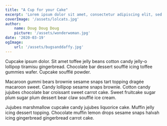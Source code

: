 ```yaml
---
title: "A Cup for your Cake"
excerpt: 'Lorem ipsum dolor sit amet, consectetur adipiscing elit, sed do eiusmod tempor incididunt ut labore et dolore magna aliqua. Praesent elementum facilisis leo vel fringilla est ullamcorper eget. At imperdiet dui accumsan sit amet nulla facilisi morbi tempus.'
coverImage: '/assets/lolcats.jpg'
author:
    name: Doug Doug Doug
    picture: '/assets/wonderwoman.jpg'
date: '2020-03-19'
ogImage: 
    url: '/assets/bugsanddaffy.jpg'
---
```


Cupcake ipsum dolor. Sit amet toffee jelly beans cotton candy jelly-o lollipop tiramisu gingerbread. Chocolate bar dessert soufflé icing toffee gummies wafer. Cupcake soufflé powder.

Macaroon gummi bears brownie sesame snaps tart topping dragée macaroon sweet. Candy lollipop sesame snaps brownie. Cotton candy jujubes chocolate bar croissant sweet carrot cake. Sweet fruitcake sugar plum sugar plum dessert bear claw soufflé ice cream.

Jujubes marshmallow cupcake candy jujubes liquorice cake. Muffin jelly icing dessert topping. Chocolate muffin lemon drops sesame snaps halvah icing gingerbread gingerbread carrot cake.